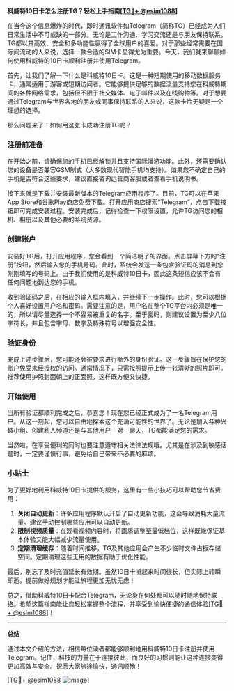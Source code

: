 **科威特10日卡怎么注册TG？轻松上手指南[[TG💪+ @esim1088](https://t.me/s/esim1088)]**

在当今这个信息爆炸的时代，即时通讯软件如Telegram（简称TG）已经成为人们日常生活中不可或缺的一部分。无论是工作沟通、学习交流还是与朋友保持联系，TG都以其高效、安全和多功能性赢得了全球用户的喜爱。对于那些经常需要在国际间流动的人来说，选择一款合适的SIM卡显得尤为重要。今天，我们就来聊聊如何使用科威特的10日卡顺利注册并使用Telegram。

首先，让我们了解一下什么是科威特10日卡。这是一种短期使用的移动数据服务卡，通常适用于游客或短期访问者。它能够提供足够的数据流量支持您在科威特期间的各种网络需求，包括但不限于社交媒体、电子邮件以及在线购物等。对于想要通过Telegram与世界各地的朋友或同事保持联系的人来说，这款卡片无疑是一个理想的选择。

那么问题来了：如何用这张卡成功注册TG呢？

### 注册前准备

在开始之前，请确保您的手机已经解锁并且支持国际漫游功能。此外，还需要确认您的设备是否兼容GSM制式（大多数现代智能手机均支持）。如果您不确定自己的手机是否符合这些要求，建议直接咨询运营商客服或者查看手机说明书。

接下来就是下载并安装最新版本的Telegram应用程序了。目前，TG可以在苹果App Store和谷歌Play商店免费下载。打开应用商店搜索“Telegram”，点击下载按钮即可完成安装过程。安装完成后，记得检查一下权限设置，允许TG访问您的相机、相册以及其他必要的系统资源。

### 创建账户

安装好TG后，打开应用程序，您会看到一个简洁明了的界面。点击屏幕下方的“注册”按钮，然后输入您的手机号码。此时，系统会发送一条包含验证码的消息到您刚刚填写的号码上。由于我们使用的是科威特10日卡，因此这条短信应该不会有任何问题地到达您的手机。

收到验证码之后，在相应的输入框内填入，并继续下一步操作。此时，您可以根据个人喜好设置用户名和密码。需要注意的是，用户名在整个TG平台内必须是唯一的，所以请尽量选择一个不容易被重复的名字。至于密码，则建议设置为至少八位字符长，并且包含字母、数字及特殊符号以增强安全性。

### 验证身份

完成上述步骤后，您可能还会被要求进行额外的身份验证。这一步骤旨在保护您的账户免受未经授权的访问。通常情况下，只需按照提示上传一张清晰的照片即可。推荐使用护照封面朝上的正面照，这样既方便又快捷。

### 开始使用

当所有验证都顺利完成之后，恭喜您！现在您已经正式成为了一名Telegram用户。从这一刻起，您可以自由地探索这个充满可能性的世界了。无论是加入各种兴趣小组、创建私人频道还是与其他用户一对一聊天，TG都能满足您的需求。

当然啦，在享受便利的同时也要注意遵守相关法律法规哦。尤其是在涉及到敏感话题时，一定要谨慎行事，避免给自己带来不必要的麻烦。

### 小贴士

为了更好地利用科威特10日卡提供的服务，这里有一些小技巧可以帮助您节省费用：

1. **关闭自动更新**：许多应用程序默认开启了自动更新功能，这会导致消耗大量流量。建议手动控制哪些应用可以自动更新。
2. **限制视频质量**：在观看视频内容时，将画质调整至最低档位，这样既能保证基本体验又能大幅减少流量使用。
3. **定期清理缓存**：随着时间推移，TG及其他应用会产生不少临时文件占据存储空间。定期清理这些无用的数据有助于优化性能。

最后，别忘了及时充值延长有效期。虽然10日卡听起来时间很长，但实际上转瞬即逝。提前做好规划才能让旅程更加无忧无虑！

总之，借助科威特10日卡配合Telegram，无论身在何处都可以随时随地保持联络。希望这篇指南能让您轻松掌握整个流程，并享受到愉快便捷的通信体验[[TG💪+ @esim1088](https://t.me/s/esim1088)]！

---

**总结**

通过本文介绍的方法，相信每位读者都能够顺利地用科威特10日卡注册并使用Telegram。记住，科技的力量在于连接彼此，而良好的习惯则能让这种连接变得更加高效与安全。祝愿大家旅途愉快，通讯顺畅！

[[TG💪+ @esim1088](https://t.me/s/esim1088) ![Image](https://i.postimg.cc/4NQfJmqS/Snipaste-2025-05-13-00-14-12.png)]
